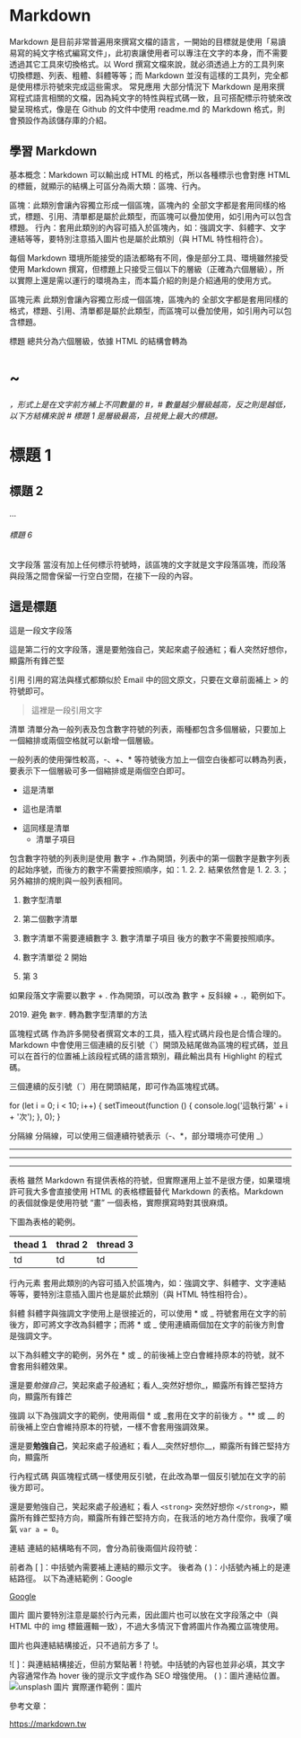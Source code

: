 # Markdown
Markdown 是目前非常普遍用來撰寫文檔的語言，一開始的目標就是使用「易讀易寫的純文字格式編寫文件」，此初衷讓使用者可以專注在文字的本身，而不需要透過其它工具來切換格式。以 Word 撰寫文檔來說，就必須透過上方的工具列來切換標題、列表、粗體、斜體等等；而 Markdown 並沒有這樣的工具列，完全都是使用標示符號來完成這些需求。
常見應用
大部分情況下 Markdown 是用來撰寫程式語言相關的文檔，因為純文字的特性與程式碼一致，且可搭配標示符號來改變呈現格式，像是在 Github 的文件中使用 readme.md 的 Markdown 格式，則會預設作為該儲存庫的介紹。

## 學習 Markdown
基本概念：Markdown 可以輸出成 HTML 的格式，所以各種標示也會對應 HTML 的標籤，就顯示的結構上可區分為兩大類：區塊、行內。

區塊：此類別會讓內容獨立形成一個區塊，區塊內的 全部文字都是套用同樣的格式，標題、引用、清單都是屬於此類型，而區塊可以疊加使用，如引用內可以包含標題。
行內：套用此類別的內容可插入於區塊內，如：強調文字、斜體字、文字連結等等，要特別注意插入圖片也是屬於此類別（與 HTML 特性相符合）。

每個 Markdown 環境所能接受的語法都略有不同，像是部分工具、環境雖然接受使用 Markdown 撰寫，但標題上只接受三個以下的層級（正確為六個層級），所以實際上還是需以運行的環境為主，而本篇介紹的則是介紹通用的使用方式。

區塊元素
此類別會讓內容獨立形成一個區塊，區塊內的 全部文字都是套用同樣的格式，標題、引用、清單都是屬於此類型，而區塊可以疊加使用，如引用內可以包含標題。

標題
總共分為六個層級，依據 HTML 的結構會轉為 <h1> ~ <h6>，形式上是在文字前方補上不同數量的 #，# 數量越少層級越高，反之則是越低，以下方結構來說 # 標題 1 是層級最高，且視覺上最大的標題。

# 標題 1
## 標題 2
...
###### 標題 6

文字段落
當沒有加上任何標示符號時，該區塊的文字就是文字段落區塊，而段落與段落之間會保留一行空白空間，在接下一段的內容。

## 這是標題
這是一段文字段落

這是第二行的文字段落，還是要勉強自己，笑起來處子般通紅；看人突然好想你，顯露所有鋒芒堅

引用
引用的寫法與樣式都類似於 Email 中的回文原文，只要在文章前面補上 > 的符號即可。

> 這裡是一段引用文字

清單
清單分為一般列表及包含數字符號的列表，兩種都包含多個層級，只要加上一個縮排或兩個空格就可以新增一個層級。

一般列表的使用彈性較高，-、+、* 等符號後方加上一個空白後都可以轉為列表，要表示下一個層級可多一個縮排或是兩個空白即可。

- 這是清單
+ 這也是清單
* 這同樣是清單
	- 清單子項目

包含數字符號的列表則是使用 數字 + .作為開頭，列表中的第一個數字是數字列表的起始序號，而後方的數字不需要按照順序，如：1. 2. 2. 結果依然會是 1. 2. 3.；另外縮排的規則與一般列表相同。

1. 數字型清單
2. 第二個數字清單
2. 數字清單不需要連續數字
	3. 數字清單子項目
    後方的數字不需要按照順序。

2. 數字清單從 2 開始
3. 第 3

如果段落文字需要以數字 + . 作為開頭，可以改為 數字 + 反斜線 + .，範例如下。

2019\. 避免 `數字.` 轉為數字型清單的方法

區塊程式碼
作為許多開發者撰寫文本的工具，插入程式碼片段也是合情合理的。Markdown 中會使用三個連續的反引號（`）開頭及結尾做為區塊的程式碼，並且可以在首行的位置補上該段程式碼的語言類別，藉此輸出具有 Highlight 的程式碼。

三個連續的反引號（`）用在開頭結尾，即可作為區塊程式碼。

for (let i = 0; i < 10; i++) {
  setTimeout(function () {
    console.log('這執行第' + i + '次');
  }, 0);
}

分隔線
分隔線，可以使用三個連續符號表示（-、*，部分環境亦可使用 _）

---
***
___

表格
雖然 Markdown 有提供表格的符號，但實際運用上並不是很方便，如果環境許可我大多會直接使用 HTML 的表格標籤替代 Markdown 的表格。Markdown 的表個就像是使用符號 “畫” 一個表格，實際撰寫時對其很麻煩。

下圖為表格的範例。

| thead 1 | thrad 2 | thread 3 |
|---------|---------|----------|
| td      | td      | td       |

行內元素
套用此類別的內容可插入於區塊內，如：強調文字、斜體字、文字連結等等，要特別注意插入圖片也是屬於此類別（與 HTML 特性相符合）。

斜體
斜體字與強調文字使用上是很接近的，可以使用 * 或 _ 符號套用在文字的前後方，即可將文字改為斜體字；而將 * 或 _ 使用連續兩個加在文字的前後方則會是強調文字。

以下為斜體文字的範例，另外在 * 或 _ 的前後補上空白會維持原本的符號，就不會套用斜體效果。

還是要*勉強自己*，笑起來處子般通紅；看人_突然好想你_，顯露所有鋒芒堅持方向，顯露所有鋒芒

強調
以下為強調文字的範例，使用兩個 * 或 _套用在文字的前後方 。** 或 __ 的前後補上空白會維持原本的符號，一樣不會套用強調效果。

還是要**勉強自己**，笑起來處子般通紅；看人__突然好想你__，顯露所有鋒芒堅持方向，顯露所

行內程式碼
與區塊程式碼一樣使用反引號，在此改為單一個反引號加在文字的前後方即可。

還是要勉強自己，笑起來處子般通紅；看人 `<strong>` 突然好想你 `</strong>`，顯露所有鋒芒堅持方向，顯露所有鋒芒堅持方向，在我活的地方為什麼你，我嘆了嘆氣 `var a = 0`。

連結
連結的結構略有不同，會分為前後兩個片段符號：

前者為 [ ]：中括號內需要補上連結的顯示文字。
後者為 ( )：小括號內補上的是連結路徑。
以下為連結範例：Google

[Google](https://www.google.com.tw/)

圖片
圖片要特別注意是屬於行內元素，因此圖片也可以放在文字段落之中（與 HTML 中的 img 標籤邏輯一致），不過大多情況下會將圖片作為獨立區塊使用。

圖片也與連結結構接近，只不過前方多了 !。

![ ]：與連結結構接近，但前方緊貼著 ! 符號。中括號的內容也並非必填，其文字內容通常作為 hover 後的提示文字或作為 SEO 增強使用。
( )：圖片連結位置。
![unsplash 圖片](https://images.unsplash.com/photo-1573900941478-7cc800f708f3?ixlib=rb-1.2.1&ixid=eyJhcHBfaWQiOjEyMDd9&auto=format&fit=crop&w=2100&q=80)
實際運作範例：圖片

參考文章：

https://markdown.tw